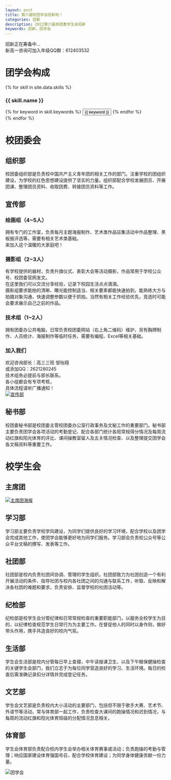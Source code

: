 ```yaml
---
layout: post
title: 第六届校团学会招新啦！
categories: 招新
description: 2022第六届校团委学生会招新
keywords: 招新，团学会
---
```


招新正在筹备中...  
新高一咨询可加入年级QQ群：612403532  


# 团学会构成  
{% for skill in site.data.skills %}
### {{ skill.name }}
<div class="btn-inline">
{% for keyword in skill.keywords %}
<button class="btn btn-outline" type="button">{{ keyword }}</button>
{% endfor %}
</div>
{% endfor %}

# 校团委会  

## 组织部  
校团委组织部是负责校中国共产主义青年团的相关工作的部门。注重学校的团组织建设，为学校的红色思想建设提供了坚实的力量。组织部配合学校发展团员、开展团课、整理团员资料、收取团费、转接团员资料等工作。  

## 宣传部  
### 绘画组（4~5人）  
拥有专门的工作室，负责每月主题海报制作、艺术类作品征集活动中作品整理、黑板报评选等，需要有相关艺术类基础。  
来加入这个温暖的大家庭吧！  
### 摄影组（2~3人）  
有学校提供的器材，负责升旗仪式、表彰大会等活动摄影，作品常用于学校公众号、校团委官网发文。  
在这里我们可以交流分享经验，记录下校园生活点点滴滴。  
摄影组要求能拍的清晰、曝光能控制适当、相关要素都能快速拍到，能熟练大方与拍摄对象沟通，快速调整参数以便于抓拍。当然有相关工作经验优先，竞选时可能会要求展示自己之前的作品。
### 技术组（1~2人）  
拥有团委办公共电脑，日常负责校团委网站（右上角二维码）维护，另有胸牌制作、人员统计、海报制作等临时任务，需要有编程、Excel等相关基础。  
### 加入我们  
欢迎咨询部长：高三三班 邹怡翔  
或添加QQ：2621280245  
技术组务必提前与部长联系。  
各小组都会有专项考核，  
具体流程请听广播通知！  
[![宣传部](/images/posts/2022-08-29-2022newmembers/xcb.jpg)](/images/posts/2022-08-29-2022newmembers/2022%E5%AE%A3%E4%BC%A0%E9%83%A8%E6%8B%9B%E6%96%B0.png)

## 秘书部  
校团委秘书部是校团委主管校团委办公室行政事务及文秘工作的重要部门。秘书部主要负责团学会各项活动的考勤登记、配合各部门统计各班常规得分情况及每周流动红旗和阳光体育的评比、课间操教室留人及五关情况检查、以及整理提交团学会各文稿资料等重要工作。  

# 校学生会  

## 主席团  
[![主席团海报](/images/posts/2022-08-29-2022newmembers/zxt.jpg)](/images/posts/2022-08-29-2022newmembers/2022%E5%9B%A2%E5%AD%A6%E4%BC%9A%E4%B8%BB%E5%B8%AD%E5%9B%A2%E6%8B%9B%E6%96%B0.png)

## 学习部  
学习部主要负责学校学风建设，为同学们提供良好的学习环境，配合学校以及团学会完成其他工作，使团学会能够更好地为同学们服务。学习部会负责校公众号等公众平台文稿的撰写、发表等工作。  

## 社团部  
社团部是校内负责社团间协调、管理的学生组织。社团部致力为社团创造一个有利开展活动的条件、指导社团与校内各社团之间的沟通与联系工作，听取、反映和解决各社团的难题和要求，负责安排、监督学校的社团活动等。  

## 纪检部  
纪检部是校学生会分管纪律和日常常规检查的重要职能部门，以服务全校学生为目的，以纪律检查规范学生日常行为为主要工作。在督促他人的同时以身作则，做好带头作用，携手共造良好的校内气氛。  

## 生活部  
学生会生活部是校内分管每日早上查寝，中午读报课卫生，以及下午眼保健操检查的关键学生会部门，我们立志于为每位同学营造良好的学习、生活环境。每日的检查后需准确记录扣分详情并完成登记任务。  

## 文艺部  
学生会文艺部是负责校内大小活动的主要部门，包括但不限于歌手大赛、艺术节、外语节等活动，常与体育部一起工作，负责检查大课间的跑操情况和迟到情况，与每周的流动红旗和阳光体育班级的分配情况息息相关。  

## 体育部  
学生会体育部负责配合校内学生会举办相关体育赛事或活动；负责跑操的考勤与管理；响应国家建设体育强国号召，配合学校体育建设；为同学身体健康贡献一份力量。  


![团学会](/images/posts/2022-08-29-2022newmembers/introduce_of_union.jpg)
